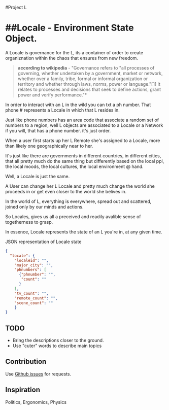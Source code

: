 #Project L

##Locale - Environment State Object.
======


A Locale is governance for the L, its a container of order to create organiznation within the chaos that
ensures from new freedom.

  >**according to wikipedia** - "Governance refers to "all processes of governing, whether undertaken
  >by a government, market or network, whether over a family, tribe, formal or informal organization
  >or territory and whether through laws, norms, power or language."[1] It relates to processes and
  >decisions that seek to define actions, grant power and verify performance."*

In order to interact with an L in the wild you can txt a ph number.
That phone # represents a Locale in which that L resides in.

Just like phone numbers has an area code that associate a random set of numbers to a region, well
L objects are associated to a Locale or a Network if you will, that has a phone number.
it's just order.

When a user first starts up her L Remote she's assigned to a Locale, more than likely one geographically near to her.

It's just like there are governments in different countries, in different cities, that all pretty much do the same thing but differently based on the local ppl, the local moods, the local cultures, the local environment @ hand.

Well, a Locale is just the same.

A User can change her L Locale and pretty much change the world she proceeds in or get even closer to the world she belives in.

In the world of L, everything is everywhere, spread out and scattered, joined only by our minds and actions.

So Locales, gives us all a preceived and readily avalible sense of togetherness to grasp.

In essence, Locale represents the state of an L you're in, at any given time.

JSON representation of Locale state

```json
{
  "locale": {
    "localeid": "",
    "major_city": "",
    "phnumbers": [
      {"phnumber": "",
       "count": ""
      }
    ],
    "tv_count": "",
    "remote_count": "",
    "scene_count": ""
    }
}
```

TODO
------------
* Bring the descriptions closer to the ground.
* Use "cuter" words to describe main topics


Contribution
------------

Use [Github issues](https://github.com/projectL/Locale/issues) for requests.

Inspiration
------------
Politics, Ergonomics, Physics
